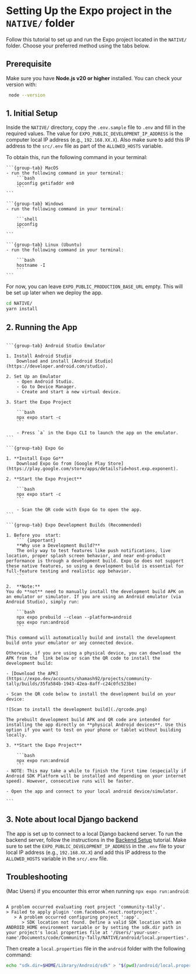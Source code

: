 # Setting Up the Expo project in the `NATIVE/` folder

Follow this tutorial to set up and run the Expo project located in the `NATIVE/` folder. Choose your preferred method using the tabs below.

## Prerequisite

Make sure you have **Node.js v20 or higher** installed. You can check your version with:

```bash
 node --version
```

## 1. Initial Setup

Inside the `NATIVE/` directory, copy the `.env.sample` file to `.env` and fill in the required values.
The value for `EXPO_PUBLIC_DEVELOPMENT_IP_ADDRESS` is the computer local IP address (e.g., `192.168.XX.X`). Also make sure to add this IP address to the `src/.env` file as part of the `ALLOWED_HOSTS` variable.

To obtain this, run the following command in your terminal:

````{tabs}
```{group-tab} MacOS
- run the following command in your terminal:
    ```bash
    ipconfig getifaddr en0
    ```
```

```{group-tab} Windows
- run the following command in your terminal:

    ```shell
    ipconfig
    ```
```

```{group-tab} Linux (Ubuntu)
- run the following command in your terminal:

    ```bash
    hostname -I
    ```
```

````

For now, you can leave `EXPO_PUBLIC_PRODUCTION_BASE_URL` empty. This will be set up later when we deploy the app.

```bash
cd NATIVE/
yarn install
```

## 2. Running the App

````{tabs}

```{group-tab} Android Studio Emulator

1. Install Android Studio
    Download and install [Android Studio](https://developer.android.com/studio).

2. Set Up an Emulator
    - Open Android Studio.
    - Go to Device Manager.
    - Create and start a new virtual device.

3. Start the Expo Project

    ```bash
    npx expo start -c
    ```

    - Press `a` in the Expo CLI to launch the app on the emulator.
```

```{group-tab} Expo Go

1. **Install Expo Go**
    Download Expo Go from [Google Play Store](https://play.google.com/store/apps/details?id=host.exp.exponent).

2. **Start the Expo Project**

    ```bash
    npx expo start -c
    ```

    - Scan the QR code with Expo Go to open the app.
```

```{group-tab} Expo Development Builds (Recommended)

1. Before you  start:
    ``` {important}
    **Why use a Development Build?**
    The only way to test features like push notifications, live location, proper splash screen behavior, and near end-product performance is through a development build. Expo Go does not support these native features, so using a development build is essential for full-feature testing and realistic app behavior.
    ```

2.  **Note:**
You do **not** need to manually install the development build APK on an emulator or simulator. If you are using an Android emulator (via Android Studio), simply run:

    ```bash
    npx expo prebuild --clean --platform=android
    npx expo run:android
    ```

This command will automatically build and install the development build onto your emulator or any connected device.

Otherwise, if you are using a physical device, you can download the APK from the  link below or scan the QR code to install the development build:

- [Download the APK](https://expo.dev/accounts/shamash92/projects/community-tally/builds/35fa584b-1943-42ea-8aff-c24c0fc523be)

- Scan the QR code below to install the development build on your device:

![Scan to install the development build](./qrcode.png)

The prebuilt development build APK and QR code are intended for installing the app directly on **physical Android devices**. Use this option if you want to test on your phone or tablet without building locally.

3. **Start the Expo Project**

    ```bash
    npx expo run:android
    ```
- NOTE: This may take a while to finish the first time (especially if Android SDK Platform will be installed and depending on your internet speed). However, consecutive runs will be faster.

- Open the app and connect to your local android device/simulator.

```
````

## 3. Note about local Django backend

The app is set up to connect to a local Django backend server. To run the backend server, follow the instructions in the [Backend Setup](./setup.md) tutorial. Make sure to set the `EXPO_PUBLIC_DEVELOPMENT_IP_ADDRESS` in the `.env` file to your local IP address (e.g., `192.168.XX.X`) and add this IP address to the `ALLOWED_HOSTS` variable in the `src/.env` file.

## Troubleshooting

(Mac Users) if you encounter this error when running `npx expo run:android`:

```{terminal}

A problem occurred evaluating root project 'community-tally'.
> Failed to apply plugin 'com.facebook.react.rootproject'.
   > A problem occurred configuring project ':app'.
      > SDK location not found. Define a valid SDK location with an ANDROID_HOME environment variable or by setting the sdk.dir path in your project's local properties file at '/Users/'your-user-name'/Documents/code/Community-Tally/NATIVE/android/local.properties'.
```

Then create a `local.properties` file in the `android` folder with the following command:

```bash
echo "sdk.dir=$HOME/Library/Android/sdk" > "$(pwd)/android/local.properties"
```

